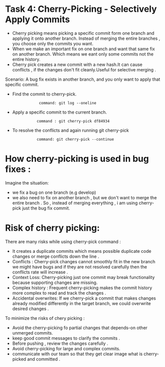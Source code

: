 # Task 4: Cherry-Picking - Selectively Apply Commits

- Cherry picking means picking a specific commit form one branch and applying it onto another branch. Instead of merging the entire branches , you choose only the commits you want. 
- When we make an important fix  on one branch and want that same fix on another branch. Which means we eant only some commits not the entire history. 
- Cherry pick creates a new commit with a new hash.It can cause conflicts , if the changes don't fit cleanly.Useful for selective merging . 

Scenario: A bug fix exists in another branch, and you only want to apply that specific commit.

- Find the commit to cherry-pick.
 
                  command: git log --oneline

- Apply a specific commit to the current branch.

                 command : git cherry-pick df84934

- To resolve the conflicts and again running git cherry-pick 

                 command: git cherry-pick --continue

# How cherry-picking is used in bug fixes :

Imagine the situation:

- we fix a bug on one branch (e.g develop)
- we also need to fix on another branch , but we don't want to merge the entire branch . So , instead of merging everything , i am using cherry-pick just the bug fix commit. 

# Risk of cherry picking:

There are many risks while using cherry-pick command :
- It creates a duplicate commits which means possible duplicate code changes or merge conflicts down the line .
- Conflicts : Cherry-pick changes cannot smoothly fit in the new branch we might have bugs and if they are not resolved carefully then the conflicts rate will increase . 
- Context Loss: Cherry-picking just one commit may break functionality because supporting changes are missing. 
- Complex history : Frequent cherry-picking makes the commit history more complex to read and track the changes . 
- Accidental overwrites: If we cherry-pick a commit that makes changes already modified differently in the target branch, we could overwrite desired changes . 

To minimize the risks of chery picking :
- Avoid the cherry-picking fo partial changes that depends-on other unmerged commits.
- keep good commit messages to clarify the commits . 
- Before pushing , review the changes carefully .
- Avoid cherry-picking for large and complex commits. 
- communicate with our team so that they get clear image what is cherry-picked and committed . 

